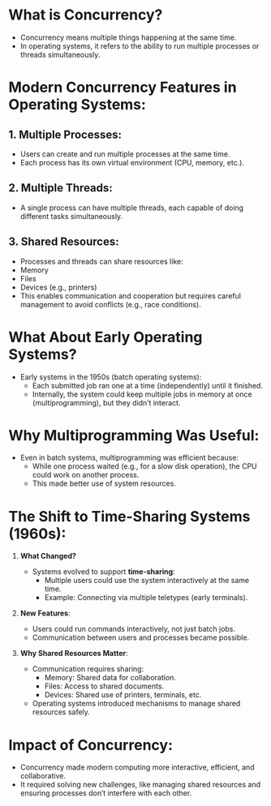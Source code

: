 
# What is Concurrency?

  - Concurrency means multiple things happening at the same time.
  - In operating systems, it refers to the ability to run multiple processes or threads simultaneously.

# Modern Concurrency Features in Operating Systems:

## 1. Multiple Processes:

- Users can create and run multiple processes at the same time.
- Each process has its own virtual environment (CPU, memory, etc.).
  
## 2. Multiple Threads:

- A single process can have multiple threads, each capable of doing different tasks simultaneously.
  
## 3. Shared Resources:

- Processes and threads can share resources like:
 - Memory
 - Files
 - Devices (e.g., printers)
 - This enables communication and cooperation but requires careful management to avoid conflicts (e.g., race conditions).

# What About Early Operating Systems?

  - Early systems in the 1950s (batch operating systems):
    - Each submitted job ran one at a time (independently) until it finished.
    - Internally, the system could keep multiple jobs in memory at once (multiprogramming), but they didn’t interact.

# Why Multiprogramming Was Useful:

  - Even in batch systems, multiprogramming was efficient because:
    - While one process waited (e.g., for a slow disk operation), the CPU could work on another process.
    - This made better use of system resources.

# The Shift to Time-Sharing Systems (1960s):

  1. **What Changed?**
     - Systems evolved to support **time-sharing**:
       - Multiple users could use the system interactively at the same time.
       - Example: Connecting via multiple teletypes (early terminals).

  2. **New Features**:
     - Users could run commands interactively, not just batch jobs.
     - Communication between users and processes became possible.

  3. **Why Shared Resources Matter**:
     - Communication requires sharing:
       - Memory: Shared data for collaboration.
       - Files: Access to shared documents.
       - Devices: Shared use of printers, terminals, etc.
     - Operating systems introduced mechanisms to manage shared resources safely.

# Impact of Concurrency:

  - Concurrency made modern computing more interactive, efficient, and collaborative.
  - It required solving new challenges, like managing shared resources and ensuring processes don’t interfere with each other.
